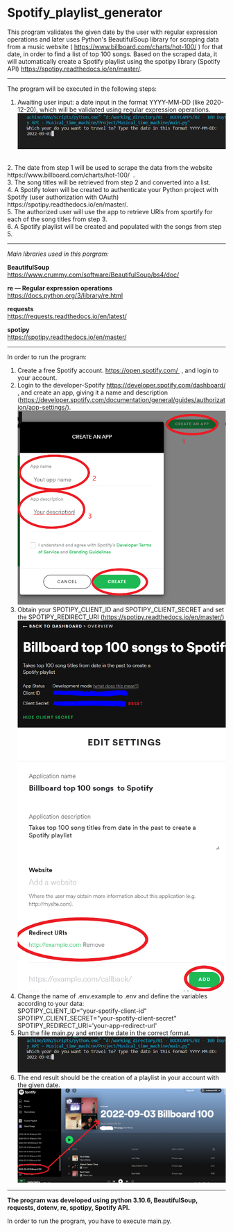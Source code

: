 # Spotify_playlist_generator

This program validates the given date by the user with regular expression operations and later uses Python's BeautifulSoup library for scraping data from a music website ( https://www.billboard.com/charts/hot-100/ ) for that date, in order to find a list of top 100 songs. Based on the scraped data, it will automatically create a Spotify playlist using the spotipy library (Spotify API) https://spotipy.readthedocs.io/en/master/.

---

The program will be executed in the following steps:</br>
1. Awaiting user input: a date input in the format YYYY-MM-DD (like 2020-12-20), which will be validated using regular expression operations.</br>
![Screenshot](docs/img/01_user_input.png)
</br>
2. The date from step 1 will be used to scrape the data from the website https://www.billboard.com/charts/hot-100/  .</br>
3. The song titles will be retrieved from step 2 and converted into a list.</br>
4. A Spotify token will be created to authenticate your Python project with Spotify (user authorization with OAuth) https://spotipy.readthedocs.io/en/master/.</br>
5. The authorized user will use the app to retrieve URIs from sportify for each of the song titles from step 3.</br>
6. A Spotify playlist will be created and populated with the songs from step 5.</br>

---

*Main libraries used in this porgram:*</br> 

**BeautifulSoup**</br>
https://www.crummy.com/software/BeautifulSoup/bs4/doc/</br>

**re — Regular expression operations**</br>
https://docs.python.org/3/library/re.html</br>

**requests**</br>
https://requests.readthedocs.io/en/latest/</br>

**spotipy**</br>
https://spotipy.readthedocs.io/en/master/</br>


---

In order to run the program:</br>
1. Create a free Spotify account.
https://open.spotify.com/  , and login to your account.</br>
2. Login to the developer-Spotify https://developer.spotify.com/dashboard/ ,
and create an app, giving it a name and description (https://developer.spotify.com/documentation/general/guides/authorization/app-settings/).</br>
![Screenshot](docs/img/02_create_app.png)</br>
3. Obtain your SPOTIPY_CLIENT_ID and SPOTIPY_CLIENT_SECRET and set the SPOTIPY_REDIRECT_URI (https://spotipy.readthedocs.io/en/master/)</br>
![Screenshot](docs/img/03_client_id_secret.png)</br>
![Screenshot](docs/img/04_adding_redirect_uris.png)</br>
4. Change the name of .env.example to .env and define the variables according to your data:</br>
SPOTIPY_CLIENT_ID="your-spotify-client-id" </br>
SPOTIPY_CLIENT_SECRET="your-spotify-client-secret" </br>
SPOTIPY_REDIRECT_URI='your-app-redirect-url' </br>
5. Run the file main.py and enter the date in the correct format.</br>
![Screenshot](docs/img/01_user_input.png)</br>
6. The end result should be the creation of a playlist in your account with the given date.</br>
![Screenshot](docs/img/05_created_playlist.png)</br>


---


**The program was developed using python 3.10.6, BeautifulSoup, requests, dotenv, re,  spotipy,  Spotify API.**


In order to run the program, you have to execute main.py.